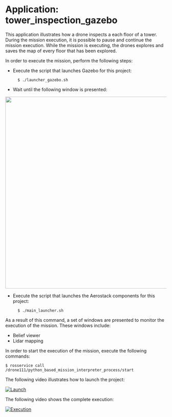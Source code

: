 # Application: tower_inspection_gazebo

This application illustrates how a drone inspects a each floor of a tower. During the mission execution, it is possible to pause and continue the mission execution. While the mission is executing, the drones explores and saves the map of every floor that has been explored.

In order to execute the mission, perform the following steps:

- Execute the script that launches Gazebo for this project:

        $ ./launcher_gazebo.sh

- Wait until the following window is presented:

<img src="https://github.com/aerostack/tower_inspection_gazebo/blob/master/doc/towerlaunch.png" width=600>

- Execute the script that launches the Aerostack components for this project:

        $ ./main_launcher.sh

As a result of this command, a set of windows are presented to monitor the execution of the mission. These windows include:
- Belief viewer
- Lidar mapping

In order to start the execution of the mission, execute the following commands:

	$ rosservice call /drone111/python_based_mission_interpreter_process/start

The following video illustrates how to launch the project:

[ ![Launch](https://i.ibb.co/W6VYpD7/towerlaunch2.png)](https://youtu.be/aySFEPMCUPA)

The following video shows the complete execution:

[ ![Execution](https://i.ibb.co/RhKBQZV/towerexe.png)](https://youtu.be/pHfRGtLMTms)


